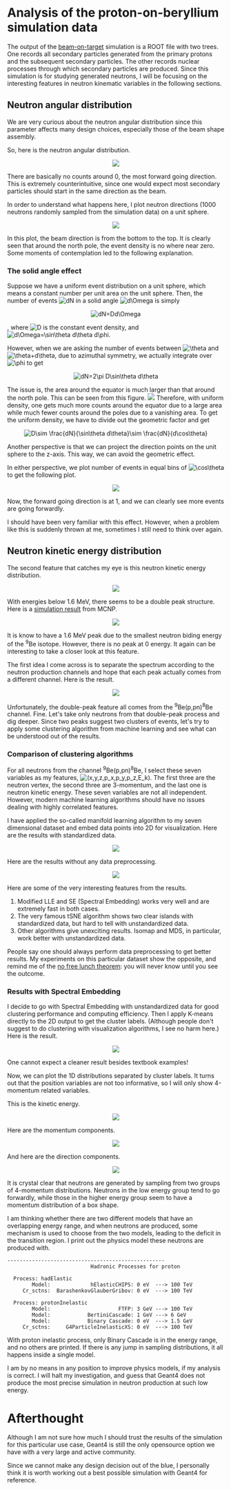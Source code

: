 # Analysis of the proton-on-beryllium simulation data
The output of the [beam-on-target](https://github.com/kaikai581/bnct-exercise/tree/master/beam-on-target) simulation is a ROOT file with two trees. One records all secondary particles generated from the primary protons and the subsequent secondary particles. The other records nuclear processes through which secondary particles are produced. Since this simulation is for studying generated neutrons, I will be focusing on the interesting features in neutron kinematic variables in the following sections.

## Neutron angular distribution
We are very curious about the neutron angular distribution since this parameter affects many design choices, especially those of the beam shape assembly.

So, here is the neutron angular distribution.
<p align="center" width="100%">
    <img src="plots/1d_vars/theta_p.png">
</p>
There are basically no counts around 0, the most forward going direction. This is extremely counterintuitive, since one would expect most secondary particles should start in the same direction as the beam.

In order to understand what happens here, I plot neutron directions (1000 neutrons randomly sampled from the simulation data) on a unit sphere.
<p align="center" width="100%">
    <img src="plots/n_dir_sphere.png">
</p>
In this plot, the beam direction is from the bottom to the top. It is clearly seen that around the north pole, the event density is no where near zero. Some moments of contemplation led to the following explanation.

### The solid angle effect
Suppose we have a uniform event distribution on a unit sphere, which means a constant number per unit area on the unit sphere. Then, the number of events <img src="https://latex.codecogs.com/svg.latex?dN" title="dN" /> in a solid angle <img src="https://latex.codecogs.com/svg.latex?d\Omega" title="d\Omega" /> is simply

<p align="center" width="100%">
  <img src="https://latex.codecogs.com/svg.latex?dN=Dd\Omega" title="dN=Dd\Omega" />
</p>

, where <img src="https://latex.codecogs.com/svg.latex?D" title="D" /> is the constant event density, and <img src="https://latex.codecogs.com/svg.latex?d\Omega=\sin\theta&space;d\theta&space;d\phi" title="d\Omega=\sin\theta d\theta d\phi" />.

However, when we are asking the number of events between <img src="https://latex.codecogs.com/svg.latex?\theta" title="\theta" /> and <img src="https://latex.codecogs.com/svg.latex?\theta&plus;d\theta" title="\theta+d\theta" />, due to azimuthal symmetry, we actually integrate over <img src="https://latex.codecogs.com/svg.latex?\phi" title="\phi" /> to get
<p align="center" width="100%">
  <img src="https://latex.codecogs.com/svg.latex?dN=2\pi&space;D\sin\theta&space;d\theta" title="dN=2\pi D\sin\theta d\theta" />
</p>
The issue is, the area around the equator is much larger than that around the north pole. This can be seen from this figure.
<img src=https://seos-project.eu/laser-rs/images/solid-angle-2.png>
Therefore, with uniform density, one gets much more counts around the equator due to a large area while much fewer counts around the poles due to a vanishing area. To get the uniform density, we have to divide out the geometric factor and get
<p align="center" width="100%">
  <img src="https://latex.codecogs.com/svg.latex?D\sim&space;\frac{dN}{\sin\theta&space;d\theta}\sim&space;\frac{dN}{d\cos\theta}" title="D\sim \frac{dN}{\sin\theta d\theta}\sim \frac{dN}{d\cos\theta}" />
</p>

Another perspective is that we can project the direction points on the unit sphere to the z-axis. This way, we can avoid the geometric effect.

In either perspective, we plot number of events in equal bins of <img src="https://latex.codecogs.com/svg.latex?\cos\theta" title="\cos\theta" /> to get the following plot.
<p align="center" width="100%">
    <img src="plots/1d_vars/costheta_p.png">
</p>
Now, the forward going direction is at 1, and we can clearly see more events are going forwardly.

I should have been very familiar with this effect. However, when a problem like this is suddenly thrown at me, sometimes I still need to think over again.

## Neutron kinetic energy distribution
The second feature that catches my eye is this neutron kinetic energy distribution.
<p align="center" width="100%">
    <img src="plots/1d_vars/ke.png">
</p>

With energies below 1.6 MeV, there seems to be a double peak structure. Here is a [simulation result](https://iopscience.iop.org/article/10.1088/1742-6596/1144/1/012004) from MCNP.
<p align="center" width="100%">
  <img src="https://www.researchgate.net/publication/329724083/figure/fig1/AS:704994445643776@1545095182078/Generated-neutron-spectrum-from-the-beryllium-target-bombarded-by-the-30-MeV-proton-beam.png">
</p>
It is know to have a 1.6 MeV peak due to the smallest neutron biding
energy of the <sup>9</sup>Be isotope. However, there is no peak at 0 energy. It again can be interesting to take a closer look at this feature.

The first idea I come across is to separate the spectrum according to the neutron production channels and hope that each peak actually comes from a different channel. Here is the result.
<p align="center" width="100%">
    <img src="plots/neutron_kinetic_energy_by_simplified_category.png">
</p>
Unfortunately, the double-peak feature all comes from the <sup>9</sup>Be(p,pn)<sup>8</sup>Be channel.
Fine. Let's take only neutrons from that double-peak process and dig deeper. Since two peaks suggest two clusters of events, let's try to apply some clustering algorithm from machine learning and see what can be understood out of the results.

### Comparison of clustering algorithms
For all neutrons from the channel <sup>9</sup>Be(p,pn)<sup>8</sup>Be, I select these seven variables as my features, <img src="https://latex.codecogs.com/svg.latex?(x,y,z,p_x,p_y,p_z,E_k)" title="(x,y,z,p_x,p_y,p_z,E_k)" />. The first three are the neutron vertex, the second three are 3-momentum, and the last one is neutron kinetic energy. These seven variables are not all independent. However, modern machine learning algorithms should have no issues dealing with highly correlated features.

I have applied the so-called manifold learning algorithm to my seven dimensional dataset and embed data points into 2D for visualization.
Here are the results with standardized data.
<p align="center" width="100%">
    <img src="plots/clustering_visualization_data_standardized.png">
</p>
Here are the results without any data preprocessing.
<p align="center" width="100%">
    <img src="plots/clustering_visualization_no_data_preprocessing.png">
</p>
Here are some of the very interesting features from the results.

1. Modified LLE and SE (Spectral Embedding) works very well and are extremely fast in both cases.
2. The very famous tSNE algorithm shows two clear islands with standardized data, but hard to tell with unstandardized data.
3. Other algorithms give unexciting results. Isomap and MDS, in particular, work better with unstandardized data.

People say one should always perform data preprocessing to get better results. My experiments on this particular dataset show the opposite, and remind me of the [no free lunch theorem](https://www.kdnuggets.com/2019/09/no-free-lunch-data-science.html): you will never know until you see the outcome.

### Results with Spectral Embedding
I decide to go with Spectral Embedding with unstandardized data for good clustering performance and computing efficiency. Then I apply K-means directly to the 2D output to get the cluster labels. (Although people don't suggest to do clustering with visualization algorithms, I see no harm here.)
Here is the result.
<p align="center" width="100%">
    <img src="plots/spectral_embedding_kmeans_clustering.png">
</p>
One cannot expect a cleaner result besides textbook examples!

Now, we can plot the 1D distributions separated by cluster labels. It turns out that the position variables are not too informative, so I will only show 4-momentum related variables.

This is the kinetic energy.
<p align="center" width="100%">
    <img src="plots/clustered_1d_vars/ke.png">
</p>
Here are the momentum components.
<p align="center" width="100%">
    <img src="plots/clustered_1d_vars/momentum.png">
</p>
And here are the direction components.
<p align="center" width="100%">
    <img src="plots/clustered_1d_vars/direction.png">
</p>
It is crystal clear that neutrons are generated by sampling from two groups of 4-momentum distributions. Neutrons in the low energy group tend to go forwardly, while those in the higher energy group seem to have a momentum distribution of a box shape.

I am thinking whether there are two different models that have an overlapping energy range, and when neutrons are produced, some mechanism is used to choose from the two models, leading to the deficit in the transition region. I print out the physics model these neutrons are produced with.
```
---------------------------------------------------
                           Hadronic Processes for proton

  Process: hadElastic
        Model:             hElasticCHIPS: 0 eV  ---> 100 TeV
     Cr_sctns:  BarashenkovGlauberGribov: 0 eV  ---> 100 TeV

  Process: protonInelastic
        Model:                      FTFP: 3 GeV ---> 100 TeV
        Model:            BertiniCascade: 1 GeV ---> 6 GeV
        Model:            Binary Cascade: 0 eV  ---> 1.5 GeV
     Cr_sctns:     G4ParticleInelasticXS: 0 eV  ---> 100 TeV
```
With proton inelastic process, only Binary Cascade is in the energy range, and no others are printed. If there is any jump in sampling distributions, it all happens inside a single model.

I am by no means in any position to improve physics models, if my analysis is correct. I will halt my investigation, and guess that Geant4 does not produce the most precise simulation in neutron production at such low energy.

# Afterthought
Although I am not sure how much I should trust the results of the simulation for this particular use case, Geant4 is still the only opensource option we have with a very large and active community.

Since we cannot make any design decision out of the blue, I personally think it is worth working out a best possible simulation with Geant4 for reference.
